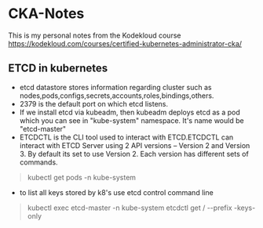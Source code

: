 # CKA-Notes

This is my personal notes from the Kodekloud course <https://kodekloud.com/courses/certified-kubernetes-administrator-cka/>

## ETCD in kubernetes

- etcd datastore stores information regarding cluster such as nodes,pods,configs,secrets,accounts,roles,bindings,others.
- 2379 is the default port on which etcd listens.
- If we install etcd via kubeadm, then kubeadm deploys etcd as a pod which you can see in "kube-system" namespace. It's name would be "etcd-master"
- ETCDCTL is the CLI tool used to interact with ETCD.ETCDCTL can interact with ETCD Server using 2 API versions – Version 2 and Version 3.  By default its set to use Version 2. Each version has different sets of commands.

> kubectl get pods -n kube-system

- to list all keys stored by k8's use etcd control command line

> kubectl exec etcd-master -n kube-system etcdctl get / --prefix -keys-only
